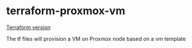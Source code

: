 # terraform-proxmox-vm

[Terraform version](https://img.shields.io/badge/Terraform-0.12.26-brightgreen)

The tf files will provision a VM on Proxmox node based on a vm template
